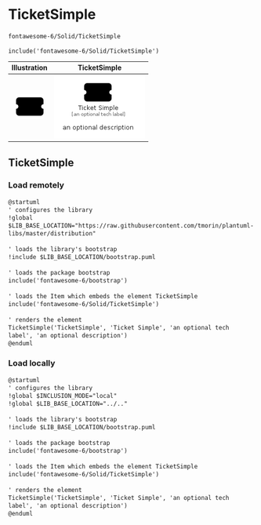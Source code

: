# TicketSimple


```text
fontawesome-6/Solid/TicketSimple
```

```text
include('fontawesome-6/Solid/TicketSimple')
```



| Illustration | TicketSimple |
| :---: | :---: |
| ![illustration for Illustration](../../fontawesome-6/Solid/TicketSimple.png) | ![illustration for TicketSimple](../../fontawesome-6/Solid/TicketSimple.Local.png) |




## TicketSimple

### Load remotely
```plantuml
@startuml
' configures the library
!global $LIB_BASE_LOCATION="https://raw.githubusercontent.com/tmorin/plantuml-libs/master/distribution"

' loads the library's bootstrap
!include $LIB_BASE_LOCATION/bootstrap.puml

' loads the package bootstrap
include('fontawesome-6/bootstrap')

' loads the Item which embeds the element TicketSimple
include('fontawesome-6/Solid/TicketSimple')

' renders the element
TicketSimple('TicketSimple', 'Ticket Simple', 'an optional tech label', 'an optional description')
@enduml
```

### Load locally
```plantuml
@startuml
' configures the library
!global $INCLUSION_MODE="local"
!global $LIB_BASE_LOCATION="../.."

' loads the library's bootstrap
!include $LIB_BASE_LOCATION/bootstrap.puml

' loads the package bootstrap
include('fontawesome-6/bootstrap')

' loads the Item which embeds the element TicketSimple
include('fontawesome-6/Solid/TicketSimple')

' renders the element
TicketSimple('TicketSimple', 'Ticket Simple', 'an optional tech label', 'an optional description')
@enduml
```

